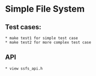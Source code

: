 # Simple File System
## Test cases:
	* make test1 for simple test case
	* make test2 for more complex test case
## API
	* view ssfs_api.h
